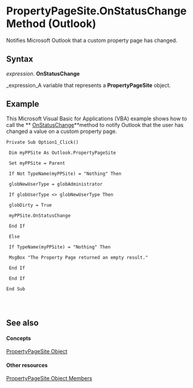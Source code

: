 
# PropertyPageSite.OnStatusChange Method (Outlook)

Notifies Microsoft Outlook that a custom property page has changed.


## Syntax

 _expression_. **OnStatusChange**

 _expression_A variable that represents a  **PropertyPageSite** object.


## Example

This Microsoft Visual Basic for Applications (VBA) example shows how to call the  ** [OnStatusChange](d314f8fc-33f5-0a6f-22c0-e26548e21a4f.md)**method to notify Outlook that the user has changed a value on a custom property page.


```
Private Sub Option1_Click() 
 
 Dim myPPSite As Outlook.PropertyPageSite 
 
 Set myPPSite = Parent 
 
 If Not TypeName(myPPSite) = "Nothing" Then 
 
 globNewUserType = globAdministrator 
 
 If globUserType <> globNewUserType Then 
 
 globDirty = True 
 
 myPPSite.OnStatusChange 
 
 End If 
 
 Else 
 
 If TypeName(myPPSite) = "Nothing" Then 
 
 MsgBox "The Property Page returned an empty result." 
 
 End If 
 
 End If 
 
End Sub 
 
 
 

```


## See also


#### Concepts


 [PropertyPageSite Object](cdec4b4c-14b3-de0a-52c8-d5af46f4644a.md)
#### Other resources


 [PropertyPageSite Object Members](a234fd2e-e6b1-8822-7676-8b7df395fe7d.md)
